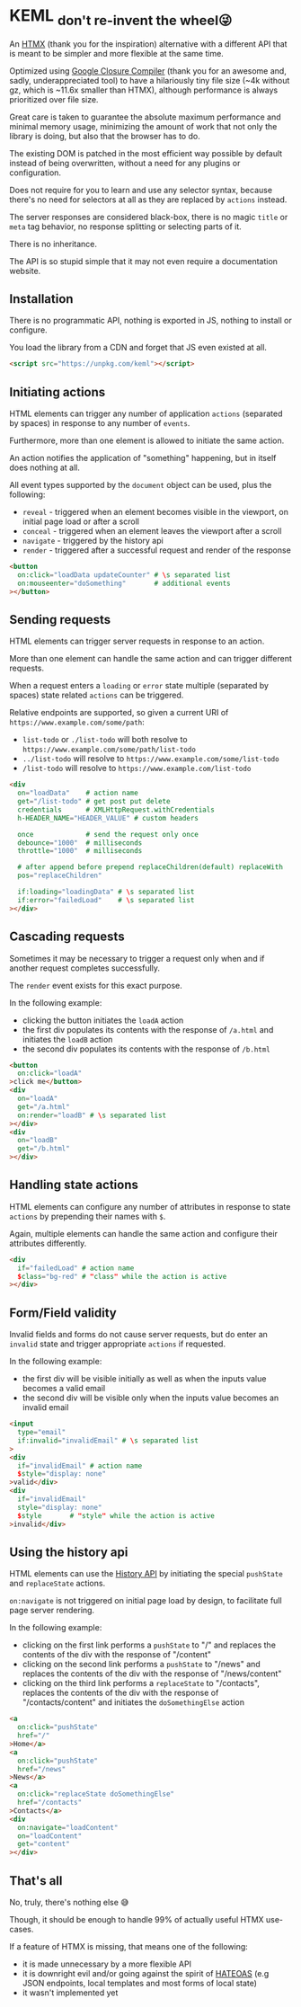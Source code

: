 # KEML <sub>don't re-invent the wheel😜</sub>

An [HTMX](https://htmx.org/) (thank you for the inspiration) alternative with a different API that is meant to be simpler and more flexible at the same time.

Optimized using [Google Closure Compiler](https://developers.google.com/closure/compiler/) (thank you for an awesome and, sadly, underappreciated tool) to have a hilariously tiny file size (~4k without gz, which is ~11.6x smaller than HTMX), although performance is always prioritized over file size.

Great care is taken to guarantee the absolute maximum performance and minimal memory usage, minimizing the amount of work that not only the library is doing, but also that the browser has to do.

The existing DOM is patched in the most efficient way possible by default instead of being overwritten, without a need for any plugins or configuration.

Does not require for you to learn and use any selector syntax, because there's no need for selectors at all as they are replaced by `actions` instead.

The server responses are considered black-box, there is no magic `title` or `meta` tag behavior, no response splitting or selecting parts of it.

There is no inheritance.

The API is so stupid simple that it may not even require a documentation website.

## Installation

There is no programmatic API, nothing is exported in JS, nothing to install or configure.

You load the library from a CDN and forget that JS even existed at all.
```html
<script src="https://unpkg.com/keml"></script>
```

## Initiating actions

HTML elements can trigger any number of application `actions` (separated by spaces) in response to any number of `events`.

Furthermore, more than one element is allowed to initiate the same action.

An action notifies the application of "something" happening, but in itself does nothing at all.

All event types supported by the `document` object can be used, plus the following:

- `reveal` - triggered when an element becomes visible in the viewport, on initial page load or after a scroll
- `conceal` - triggered when an element leaves the viewport after a scroll
- `navigate` - triggered by the history api
- `render` - triggered after a successful request and render of the response

```html
<button
  on:click="loadData updateCounter" # \s separated list
  on:mouseenter="doSomething"       # additional events
></button>
```

## Sending requests

HTML elements can trigger server requests in response to an action.

More than one element can handle the same action and can trigger different requests.

When a request enters a `loading` or `error` state multiple (separated by spaces) state related `actions` can be triggered.

Relative endpoints are supported, so given a current URI of `https://www.example.com/some/path`:

- `list-todo` or `./list-todo` will both resolve to `https://www.example.com/some/path/list-todo`
- `../list-todo` will resolve to `https://www.example.com/some/list-todo`
- `/list-todo` will resolve to `https://www.example.com/list-todo`

```html
<div
  on="loadData"    # action name
  get="/list-todo" # get post put delete
  credentials      # XMLHttpRequest.withCredentials
  h-HEADER_NAME="HEADER_VALUE" # custom headers

  once             # send the request only once
  debounce="1000"  # milliseconds
  throttle="1000"  # milliseconds

  # after append before prepend replaceChildren(default) replaceWith
  pos="replaceChildren"

  if:loading="loadingData" # \s separated list
  if:error="failedLoad"    # \s separated list
></div>
```

## Cascading requests

Sometimes it may be necessary to trigger a request only when and if another request completes successfully.

The `render` event exists for this exact purpose.

In the following example:

- clicking the button initiates the `loadA` action
- the first div populates its contents with the response of `/a.html` and initiates the `loadB` action
- the second div populates its contents with the response of `/b.html`

```html
<button
  on:click="loadA"
>click me</button>
<div
  on="loadA"
  get="/a.html"
  on:render="loadB" # \s separated list
></div>
<div
  on="loadB"
  get="/b.html"
></div>
```

## Handling state actions

HTML elements can configure any number of attributes in response to state `actions` by prepending their names with `$`.

Again, multiple elements can handle the same action and configure their attributes differently.

```html
<div
  if="failedLoad" # action name
  $class="bg-red" # "class" while the action is active
></div>
```

## Form/Field validity

Invalid fields and forms do not cause server requests, but do enter an `invalid` state and trigger appropriate `actions` if requested.

In the following example:

- the first div will be visible initially as well as when the inputs value becomes a valid email
- the second div will be visible only when the inputs value becomes an invalid email

```html
<input
  type="email"
  if:invalid="invalidEmail" # \s separated list
>
<div
  if="invalidEmail" # action name
  $style="display: none"
>valid</div>
<div
  if="invalidEmail"
  style="display: none"
  $style       # "style" while the action is active
>invalid</div>
```

## Using the history api

HTML elements can use the [History API](https://developer.mozilla.org/en-US/docs/Web/API/History_API) by initiating the special `pushState` and `replaceState` actions.

`on:navigate` is not triggered on initial page load by design, to facilitate full page server rendering.

In the following example:

- clicking on the first link performs a `pushState` to "/" and replaces the contents of the div with the response of "/content"
- clicking on the second link performs a `pushState` to "/news" and replaces the contents of the div with the response of "/news/content"
- clicking on the third link performs a `replaceState` to "/contacts", replaces the contents of the div with the response of "/contacts/content" and initiates the `doSomethingElse` action

```html
<a
  on:click="pushState"
  href="/"
>Home</a>
<a
  on:click="pushState"
  href="/news"
>News</a>
<a
  on:click="replaceState doSomethingElse"
  href="/contacts"
>Contacts</a>
<div
  on:navigate="loadContent"
  on="loadContent"
  get="content"
></div>
```

## That's all

No, truly, there's nothing else 😅

Though, it should be enough to handle 99% of actually useful HTMX use-cases.

If a feature of HTMX is missing, that means one of the following:

- it is made unnecessary by a more flexible API
- it is downright evil and/or going against the spirit of [HATEOAS](https://en.wikipedia.org/wiki/HATEOAS) (e.g JSON endpoints, local templates and most forms of local state)
- it wasn't implemented yet
